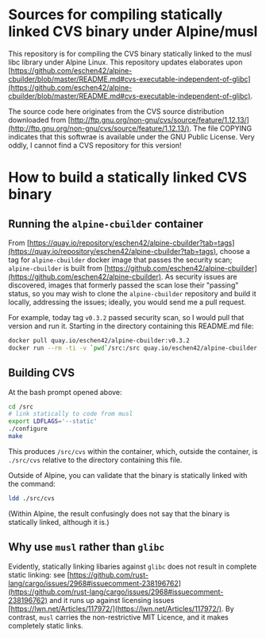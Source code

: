 # Sources for compiling statically linked CVS binary under Alpine/musl

This repository is for compiling the CVS binary statically linked to the musl libc library under Alpine Linux.  This repository updates elaborates upon [https://github.com/eschen42/alpine-cbuilder/blob/master/README.md#cvs-executable-independent-of-glibc](https://github.com/eschen42/alpine-cbuilder/blob/master/README.md#cvs-executable-independent-of-glibc).

The source code here originates from the CVS source distribution downloaded from [http://ftp.gnu.org/non-gnu/cvs/source/feature/1.12.13/](http://ftp.gnu.org/non-gnu/cvs/source/feature/1.12.13/).  The file COPYING indicates that this softwrae is available under the GNU Public License.  Very oddly, I cannot find a CVS repository for this version!

# How to build a statically linked CVS binary
## Running the `alpine-cbuilder` container

From [https://quay.io/repository/eschen42/alpine-cbuilder?tab=tags](https://quay.io/repository/eschen42/alpine-cbuilder?tab=tags), choose a tag for `alpine-cbuilder` docker image that passes the security scan; `alpine-cbuilder` is built from [https://github.com/eschen42/alpine-cbuilder](https://github.com/eschen42/alpine-cbuilder).  As security issues are discovered, images that formerly passed the scan lose their "passing" status, so you may wish to clone the `alpine-cbuilder` repository and build it locally, addressing the issues; ideally, you would send me a pull request.

For example, today tag `v0.3.2` passed security scan, so I would pull that version and run it.  Starting in the directory containing this README.md file:
```bash
docker pull quay.io/eschen42/alpine-cbuilder:v0.3.2
docker run --rm -ti -v `pwd`/src:/src quay.io/eschen42/alpine-cbuilder:v0.3.2 bash
```

## Building CVS

At the bash prompt opened above:
```bash
cd /src
# link statically to code from musl
export LDFLAGS='--static'
./configure
make
```
This produces `/src/cvs` within the container, which, outside the container, is `./src/cvs` relative to the directory containing this file.

Outside of Alpine, you can validate that the binary is statically linked with the command:
```bash
ldd ./src/cvs
```
(Within Alpine, the result confusingly does not say that the binary is statically linked, although it is.)

## Why use `musl` rather than `glibc`

Evidently, statically linking libaries against `glibc` does not result in complete static linking: see [https://github.com/rust-lang/cargo/issues/2968#issuecomment-238196762](https://github.com/rust-lang/cargo/issues/2968#issuecomment-238196762) and it runs up against licensing issues [https://lwn.net/Articles/117972/](https://lwn.net/Articles/117972/).  By contrast, `musl` carries the non-restrictive MIT Licence, and it makes completely static links.

